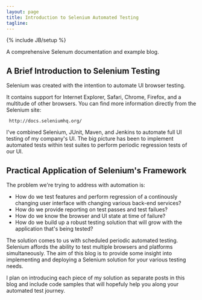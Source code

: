 ```yaml
---
layout: page
title: Introduction to Selenium Automated Testing
tagline:
---
```

{% include JB/setup %}

A comprehensive Selenum documentation and example blog.

## A Brief Introduction to Selenium Testing

Selenium was created with the intention to automate UI browser testing. 

It contains support for Internet Explorer, Safari, Chrome, Firefox, and a multitude of other browsers. You can find more information
directly from the Selenium site: 

     http://docs.seleniumhq.org/

I've combined Selenium, JUnit, Maven, and Jenkins to automate full UI testing of my company's UI.  The big picture has been 
to implement automated tests within test suites to perform periodic regression tests of our UI.  


## Practical Application of Selenium's Framework

The problem we're trying to address with automation is:  

- How do we test features and perform regression of a continously changing user interface with changing various back-end services?  
- How do we provide reporting on test passes and test failues? 
- How do we know the browser and UI state at time of failure? 
- How do we build up a robust testing solution that will grow with the application that's being tested? 


The solution comes to us with scheduled periodic automated testing.  Selenium affords the ability to test multiple browsers and platforms simultaneously.
The aim of this blog is to provide some insight into implementing and deploying a Selenium solution for your various testing needs. 

I plan on introducing each piece of my solution as separate posts in this blog and include code samples that will hopefuly help you along your 
automated test journey. 
    

